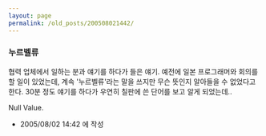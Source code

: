 ```yaml
---
layout: page
permalink: /old_posts/200508021442/
---
```


### 누르벨류


협력 업체에서 일하는 분과 얘기를 하다가 들은 얘기.
예전에 일본 프로그래머와 회의를 할 일이 있었는데, 계속 '누르벨류'라는 말을 쓰지만 무슨 뜻인지 알아들을 수 없었다고한다.
30분 정도 얘기를 하다가 우연히 칠판에 쓴 단어를 보고 알게 되었는데..


<a name="425186_1"></a>
Null Value.





- 2005/08/02 14:42 에 작성